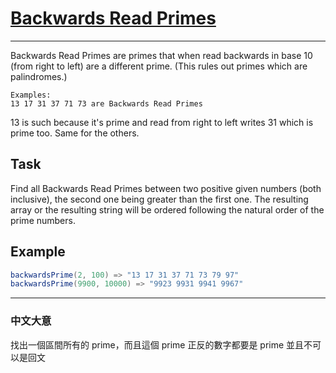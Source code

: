# [Backwards Read Primes](https://www.codewars.com/kata/backwards-read-primes/csharp)

---

Backwards Read Primes are primes that when read backwards in base 10 (from right to left) are a different prime. (This rules out primes which are palindromes.)

```
Examples:
13 17 31 37 71 73 are Backwards Read Primes
```

13 is such because it's prime and read from right to left writes 31 which is prime too. Same for the others.

## Task

Find all Backwards Read Primes between two positive given numbers (both inclusive), the second one being greater than the first one. The resulting array or the resulting string will be ordered following the natural order of the prime numbers.

## Example

```csharp
backwardsPrime(2, 100) => "13 17 31 37 71 73 79 97"
backwardsPrime(9900, 10000) => "9923 9931 9941 9967"
```

---

### 中文大意

找出一個區間所有的 prime，而且這個 prime 正反的數字都要是 prime 並且不可以是回文
